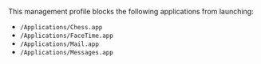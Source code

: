 This management profile blocks the following applications from launching:

* `/Applications/Chess.app`
* `/Applications/FaceTime.app`
* `/Applications/Mail.app`
* `/Applications/Messages.app`
